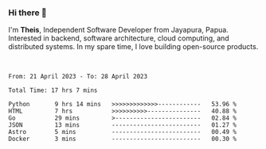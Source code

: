 ### Hi there 👋

I'm <b>Theis</b>, Independent Software Developer from Jayapura, Papua. Interested in backend, software architecture, cloud computing, and distributed systems. In my spare time, I love building open-source products.

<br>

 
 <!--START_SECTION:waka-->

```text
From: 21 April 2023 - To: 28 April 2023

Total Time: 17 hrs 7 mins

Python       9 hrs 14 mins   >>>>>>>>>>>>>------------   53.96 %
HTML         7 hrs           >>>>>>>>>>---------------   40.88 %
Go           29 mins         >------------------------   02.84 %
JSON         13 mins         -------------------------   01.27 %
Astro        5 mins          -------------------------   00.49 %
Docker       3 mins          -------------------------   00.30 %
```

<!--END_SECTION:waka-->
